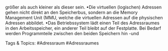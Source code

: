 größer als auch kleiner als dieser sein. 
•Die virtuellen (logischen) Adressen gehen nicht direkt an den Speicherbus, sondern an die Memory 
Management Unit (MMU, welche die virtuellen Adressen auf die physischen Adressen abbildet.
•Das Betriebssystem lädt einen Teil des Adressraumes in den Arbeitsspeicher, ein anderer Teil bleibt 
auf der Festplatte. Bei Bedarf werden Programmteile zwischen den beiden Speichern hin -und 

   Tags & Topics:
   #Adressraum
   #Adressraumes